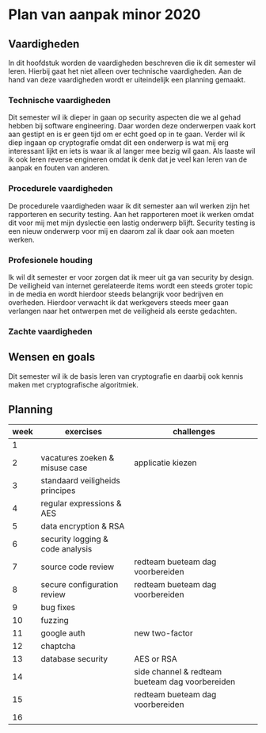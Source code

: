 # Plan van aanpak minor 2020

## Vaardigheden
In dit hoofdstuk worden de vaardigheden beschreven die ik dit semester wil leren. Hierbij gaat het niet alleen over technische vaardigheden. Aan de hand van deze vaardigheden wordt er uiteindelijk een planning gemaakt.

### Technische vaardigheden
Dit semester wil ik dieper in gaan op security aspecten die we al gehad hebben bij software engineering. Daar worden deze onderwerpen vaak kort aan gestipt en is er geen tijd om er echt goed op in te gaan. Verder wil ik diep ingaan op cryptografie omdat dit een onderwerp is wat mij erg interessant lijkt en iets is waar ik al langer mee bezig wil gaan. Als laaste wil ik ook leren reverse engineren omdat ik denk dat je veel kan leren van de aanpak en fouten van anderen.

### Procedurele vaardigheden
De procedurele vaardigheden waar ik dit semester aan wil werken zijn het rapporteren en security testing. Aan het rapporteren moet ik werken omdat dit voor mij met mijn dyslectie een lastig onderwerp blijft. Security testing is een nieuw onderwerp voor mij en daarom zal ik daar ook aan moeten werken.

### Profesionele houding
Ik wil dit semester er voor zorgen dat ik meer uit ga van security by design. De veiligheid van internet gerelateerde items wordt een steeds groter topic in de media en wordt hierdoor steeds belangrijk voor bedrijven en overheden. Hierdoor verwacht ik dat werkgevers steeds meer gaan verlangen naar het ontwerpen met de veiligheid als eerste gedachten. 

### Zachte vaardigheden


## Wensen en goals
Dit semester wil ik de basis leren van cryptografie en daarbij ook kennis maken met cryptografische algoritmiek. 

## Planning

| week | exercises                        | challenges                       |
| ---- | -------------------------------- | -------------------------------- |
| 1    |                                  |                                  |
| 2    | vacatures zoeken & misuse case   | applicatie kiezen                |
| 3    | standaard veiligheids principes  |                                  |
| 4    | regular expressions & AES        |                                  |
| 5    | data encryption & RSA            |                                  |
| 6    | security logging & code analysis |                                  |
| 7    | source code review               | redteam bueteam dag voorbereiden |
| 8    | secure configuration review      | redteam bueteam dag voorbereiden |
| 9    | bug fixes                        |                                  |
| 10   | fuzzing                          |                                  |
| 11   | google auth                      |  new two-factor                  |
| 12   | chaptcha                         |                                  |
| 13   | database security                | AES or RSA                       |
| 14   |                                  | side channel & redteam bueteam dag voorbereiden |
| 15   |                                  | redteam bueteam dag voorbereiden |
| 16   |                                  |                                  |